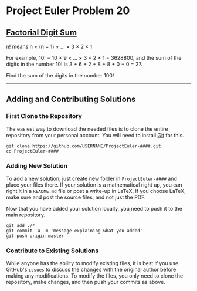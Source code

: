 # Project Euler Problem 20
## [Factorial Digit Sum](https://projecteuler.net/problem=20)

n! means n × (n − 1) × ... × 3 × 2 × 1

For example, 10! = 10 × 9 × ... × 3 × 2 × 1 = 3628800,
and the sum of the digits in the number 10! is 3 + 6 + 2 + 8 + 8 + 0 + 0 = 27.

Find the sum of the digits in the number 100!

<hr>

## Adding and Contributing Solutions

### First Clone the Repository

The easiest way to download the needed files is to clone the entire repository from your personal account. You will need to install [Git](https://help.github.com/articles/set-up-git) for this. 

```
git clone https://github.com/USERNAME/ProjectEuler-####.git
cd ProjectEuler-####
```

### Adding New Solution

To add a new solution, just create new folder in `ProjectEuler-####` and place your files there. If your solution is a mathematical right up, you can right it in a `README.md` file or post a write-up in LaTeX. If you choose LaTeX, make sure and post the source files, and not just the PDF. 

Now that you have added your solution locally, you need to push it to the main repository. 

```
git add ./*
git commit -a -m 'message explaining what you added'
git push origin master
```


### Contribute to Existing Solutions

While anyone has the ability to modify existing files, it is best if you use GitHub's `issues` to discuss the changes with the original author before making any modifications. To modify the files, you only need to clone the repository, make changes, and then push your commits as above. 





